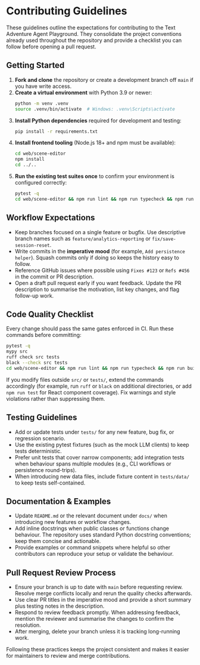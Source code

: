 # Contributing Guidelines

These guidelines outline the expectations for contributing to the Text Adventure Agent Playground.
They consolidate the project conventions already used throughout the repository and provide a
checklist you can follow before opening a pull request.

## Getting Started

1. **Fork and clone** the repository or create a development branch off `main` if you have write
   access.
2. **Create a virtual environment** with Python 3.9 or newer:
   ```bash
   python -m venv .venv
   source .venv/bin/activate  # Windows: .venv\Scripts\activate
   ```
3. **Install Python dependencies** required for development and testing:
   ```bash
   pip install -r requirements.txt
   ```
4. **Install frontend tooling** (Node.js 18+ and npm must be available):
   ```bash
   cd web/scene-editor
   npm install
   cd ../..
   ```
5. **Run the existing test suites once** to confirm your environment is configured correctly:
   ```bash
   pytest -q
   cd web/scene-editor && npm run lint && npm run typecheck && npm run build && cd ../..
   ```

## Workflow Expectations

- Keep branches focused on a single feature or bugfix. Use descriptive branch names such as
  `feature/analytics-reporting` or `fix/save-session-reset`.
- Write commits in the **imperative mood** (for example, `Add persistence helper`). Squash commits
  only if doing so keeps the history easy to follow.
- Reference GitHub issues where possible using `Fixes #123` or `Refs #456` in the commit or PR
  description.
- Open a draft pull request early if you want feedback. Update the PR description to summarise the
  motivation, list key changes, and flag follow-up work.

## Code Quality Checklist

Every change should pass the same gates enforced in CI. Run these commands before committing:

```bash
pytest -q
mypy src
ruff check src tests
black --check src tests
cd web/scene-editor && npm run lint && npm run typecheck && npm run build && cd ../..
```

If you modify files outside `src/` or `tests/`, extend the commands accordingly (for example, run
`ruff` or `black` on additional directories, or add `npm run test` for React component coverage). Fix
warnings and style violations rather than suppressing them.

## Testing Guidelines

- Add or update tests under `tests/` for any new feature, bug fix, or regression scenario.
- Use the existing pytest fixtures (such as the mock LLM clients) to keep tests deterministic.
- Prefer unit tests that cover narrow components; add integration tests when behaviour spans multiple
  modules (e.g., CLI workflows or persistence round-trips).
- When introducing new data files, include fixture content in `tests/data/` to keep tests
  self-contained.

## Documentation & Examples

- Update `README.md` or the relevant document under `docs/` when introducing new features or workflow
  changes.
- Add inline docstrings when public classes or functions change behaviour. The repository uses
  standard Python docstring conventions; keep them concise and actionable.
- Provide examples or command snippets where helpful so other contributors can reproduce your setup
  or validate the behaviour.

## Pull Request Review Process

- Ensure your branch is up to date with `main` before requesting review. Resolve merge conflicts
  locally and rerun the quality checks afterwards.
- Use clear PR titles in the imperative mood and provide a short summary plus testing notes in the
  description.
- Respond to review feedback promptly. When addressing feedback, mention the reviewer and summarise
  the changes to confirm the resolution.
- After merging, delete your branch unless it is tracking long-running work.

Following these practices keeps the project consistent and makes it easier for maintainers to review
and merge contributions.
